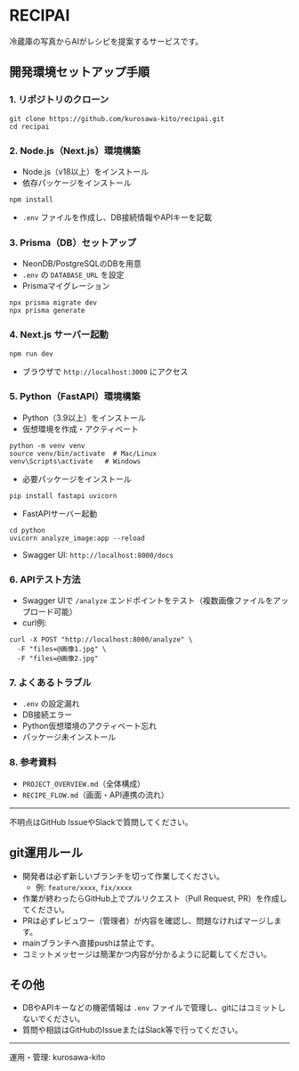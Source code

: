 # RECIPAI

冷蔵庫の写真からAIがレシピを提案するサービスです。

## 開発環境セットアップ手順

### 1. リポジトリのクローン

```
git clone https://github.com/kurosawa-kito/recipai.git
cd recipai
```

### 2. Node.js（Next.js）環境構築

- Node.js（v18以上）をインストール
- 依存パッケージをインストール

```
npm install
```

- `.env` ファイルを作成し、DB接続情報やAPIキーを記載

### 3. Prisma（DB）セットアップ

- NeonDB/PostgreSQLのDBを用意
- `.env` の `DATABASE_URL` を設定
- Prismaマイグレーション

```
npx prisma migrate dev
npx prisma generate
```

### 4. Next.js サーバー起動

```
npm run dev
```

- ブラウザで `http://localhost:3000` にアクセス

### 5. Python（FastAPI）環境構築

- Python（3.9以上）をインストール
- 仮想環境を作成・アクティベート

```
python -m venv venv
source venv/bin/activate  # Mac/Linux
venv\Scripts\activate   # Windows
```

- 必要パッケージをインストール

```
pip install fastapi uvicorn
```

- FastAPIサーバー起動

```
cd python
uvicorn analyze_image:app --reload
```

- Swagger UI: `http://localhost:8000/docs`

### 6. APIテスト方法

- Swagger UIで `/analyze` エンドポイントをテスト（複数画像ファイルをアップロード可能）
- curl例:

```
curl -X POST "http://localhost:8000/analyze" \
  -F "files=@画像1.jpg" \
  -F "files=@画像2.jpg"
```

### 7. よくあるトラブル

- `.env` の設定漏れ
- DB接続エラー
- Python仮想環境のアクティベート忘れ
- パッケージ未インストール

### 8. 参考資料

- `PROJECT_OVERVIEW.md`（全体構成）
- `RECIPE_FLOW.md`（画面・API連携の流れ）

---

不明点はGitHub IssueやSlackで質問してください。

## git運用ルール

- 開発者は必ず新しいブランチを切って作業してください。
  - 例: `feature/xxxx`, `fix/xxxx`
- 作業が終わったらGitHub上でプルリクエスト（Pull Request, PR）を作成してください。
- PRは必ずレビュワー（管理者）が内容を確認し、問題なければマージします。
- mainブランチへ直接pushは禁止です。
- コミットメッセージは簡潔かつ内容が分かるように記載してください。

## その他

- DBやAPIキーなどの機密情報は `.env` ファイルで管理し、gitにはコミットしないでください。
- 質問や相談はGitHubのIssueまたはSlack等で行ってください。

---

運用・管理: kurosawa-kito
